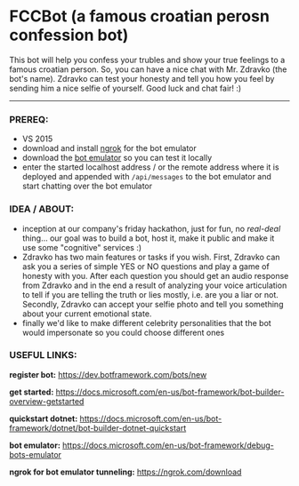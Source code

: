 # FCCBot (a famous croatian perosn confession bot)

This bot will help you confess your trubles and show your true feelings to a famous croatian person. So, you can have a nice chat with Mr. Zdravko (the bot's name). Zdravko can test your honesty and tell you how you feel by sending him a nice selfie of yourself. Good luck and chat fair! :)

---

### PREREQ:
- VS 2015
- download and install [ngrok](https://ngrok.com/download) for the bot emulator
- download the [bot emulator](https://docs.microsoft.com/en-us/bot-framework/debug-bots-emulator) so you can test it locally
- enter the started localhost address / or the remote address where it is deployed and appended with `/api/messages` to the bot emulator and start chatting over the bot emulator

### IDEA / ABOUT:
- inception at our company's friday hackathon, just for fun, no *real-deal* thing... our goal was to build a bot, host it, make it public and make it use some "cognitive" services :)
- Zdravko has two main features or tasks if you wish. First, Zdravko can ask you a series of simple YES or NO questions and play a game of honesty with you. After each question you should get an audio response from Zdravko and in the end a result of analyzing your voice articulation to tell if you are telling the truth or lies mostly, i.e. are you a liar or not. Secondly, Zdravko can accept your selfie photo and tell you something about your current emotional state.
- finally we'd like to make different celebrity personalities that the bot would impersonate so you could choose different ones

### USEFUL LINKS:

**register bot:**
https://dev.botframework.com/bots/new

**get started:**
https://docs.microsoft.com/en-us/bot-framework/bot-builder-overview-getstarted

**quickstart dotnet:**
https://docs.microsoft.com/en-us/bot-framework/dotnet/bot-builder-dotnet-quickstart

**bot emulator:**
https://docs.microsoft.com/en-us/bot-framework/debug-bots-emulator

**ngrok for bot emulator tunneling:**
https://ngrok.com/download